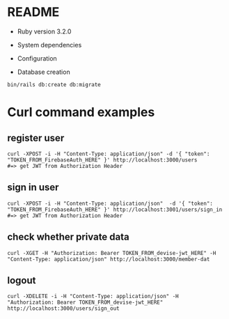 # README
* Ruby version
3.2.0

* System dependencies

* Configuration

* Database creation
```
bin/rails db:create db:migrate
```

# Curl command examples
## register user
```
curl -XPOST -i -H "Content-Type: application/json" -d '{ "token": "TOKEN_FROM_FirebaseAuth_HERE" }' http://localhost:3000/users
#=> get JWT from Authorization Header
```

## sign in user
```
curl -XPOST -i -H "Content-Type: application/json"  -d '{ "token": "TOKEN_FROM_FirebaseAuth_HERE" }' http://localhost:3001/users/sign_in
#=> get JWT from Authorization Header
```

## check whether private data
```
curl -XGET -H "Authorization: Bearer TOKEN_FROM_devise-jwt_HERE" -H "Content-Type: application/json" http://localhost:3000/member-dat
```

## logout
```
curl -XDELETE -i -H "Content-Type: application/json" -H "Authorization: Bearer TOKEN_FROM_devise-jwt_HERE" http://localhost:3000/users/sign_out
```

